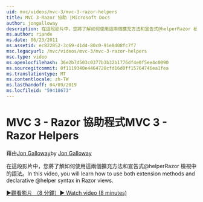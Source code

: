 ```yaml
---
uid: mvc/videos/mvc-3/mvc-3-razor-helpers
title: MVC 3-Razor 協助 |Microsoft Docs
author: jongalloway
description: 在這段影片中，您將了解如何使用這兩個擴充方法和宣告式@helperRazor 檢視中的語法。
ms.author: riande
ms.date: 06/23/2011
ms.assetid: ec822852-3c69-41d4-80c0-91e8d08fc7f7
msc.legacyurl: /mvc/videos/mvc-3/mvc-3-razor-helpers
msc.type: video
ms.openlocfilehash: 36e2b7d503c0377b3b32b1776df4e0f5ee4c0090
ms.sourcegitcommit: 0f1119340e4464720cfd16d0ff15764746ea1fea
ms.translationtype: MT
ms.contentlocale: zh-TW
ms.lasthandoff: 04/09/2019
ms.locfileid: "59418673"
---
```

# <a name="mvc-3---razor-helpers"></a><span data-ttu-id="49067-103">MVC 3 - Razor 協助程式</span><span class="sxs-lookup"><span data-stu-id="49067-103">MVC 3 - Razor Helpers</span></span>

<span data-ttu-id="49067-104">藉由[Jon Galloway](https://github.com/jongalloway)</span><span class="sxs-lookup"><span data-stu-id="49067-104">by [Jon Galloway](https://github.com/jongalloway)</span></span>

<span data-ttu-id="49067-105">在這段影片中，您將了解如何使用這兩個擴充方法和宣告式@helperRazor 檢視中的語法。</span><span class="sxs-lookup"><span data-stu-id="49067-105">In this video, you will learn how to use both extension methods and declarative @helper syntax in Razor views.</span></span>

[<span data-ttu-id="49067-106">&#9654;觀看影片 （8 分鐘）</span><span class="sxs-lookup"><span data-stu-id="49067-106">&#9654; Watch video (8 minutes)</span></span>](https://channel9.msdn.com/Blogs/ASP-NET-Site-Videos/mvc-3-razor-helpers)
